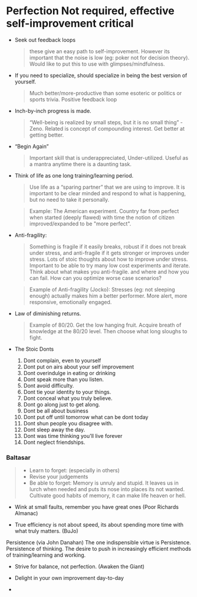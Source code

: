 # Perfection Not required, effective self-improvement critical 

- Seek out feedback loops

  > these give an easy path to self-improvement. However its important
    that the noise is low (eg: poker not for decision theory). Would
    like to put this to use with glimpses/mindfulness.

- If you need to specialize, should specialize in being the best version of yourself.

  > Much better/more-productive than some esoteric or politics or
    sports trivia.  Positive feedback loop

- Inch-by-inch progress is made. 

  > “Well-being is realized by small steps, but it is no small thing” - Zeno.
  > Related is concept of compounding interest. Get better at getting better.

- “Begin Again”

  > Important skill that is underappreciated, Under-utilized. Useful
    as a mantra anytime there is a daunting task.

- Think of life as one long training/learning period.

  > Use life as a “sparing partner” that we are using to improve. It
    is important to be clear minded and respond to what is happening,
    but no need to take it personally.

  > Example: The American experiment. Country far from perfect when
    started (deeply flawed) with time the notion of citizen
    improved/expanded to be "more perfect".

- Anti-fragility:

  > Something is fragile if it easily breaks, robust if it does not
  break under stress, and anti-fragile if it gets stronger or improves
  under stress.  Lots of stoic thoughts about how to improve under
  stress.  Important to be able to try many low cost experiments and
  iterate.  Think about what makes you anti-fragile. and where and how
  you can fail.  How can you optimize worse case scenarios?

  > Example of Anti-fragility (Jocko): Stresses (eg: not sleeping
    enough) actually makes him a better performer. More alert, more
    responsive, emotionally engaged.

- Law of diminishing returns.

   > Example of 80/20.  Get the low hanging fruit.  Acquire breath of
   knowledge at the 80/20 level.  Then choose what long sloughs to
   fight.


- The Stoic Donts

  1.  Dont complain, even to yourself
  2. Dont put on airs about your self improvement
  3. Dont overindulge in eating or drinking
  4. Dont speak more than you listen.
  5. Dont avoid difficulty.
  6. Dont tie your identity to your things.
  7. Dont conceal what you truly believe.
  8. Dont go along just to get along.
  9. Dont be all about business
  10. Dont put off until tomorrow what can be dont today
  11. Dont shun people you disagree with.
  12. Dont sleep away the day.
  13. Dont was time thinking you'll live forever
  14. Dont neglect friendships.

### Baltasar
   > - Learn to forget: (especially in others) 
   > - Revise your judgements 
   > - Be able to forget: Memory is unruly and stupid. It leaves us in lurch when needed and puts its nose into places its not wanted. Cultivate good habits of memory, it can make life heaven or hell.

- Wink at small faults, remember you have great ones (Poor Richards Almanac)

- True efficiency is not about speed, its about spending more time with what truly matters. (BuJo)

Persistence (via John Danahan)
  The one indispensible virtue is Persistence. Persistence of thinking.
  The desire to push in increasingly efficient methods of training/learning and working.

- Strive for balance, not perfection. (Awaken the Giant)

- Delight in your own improvement day-to-day

- 